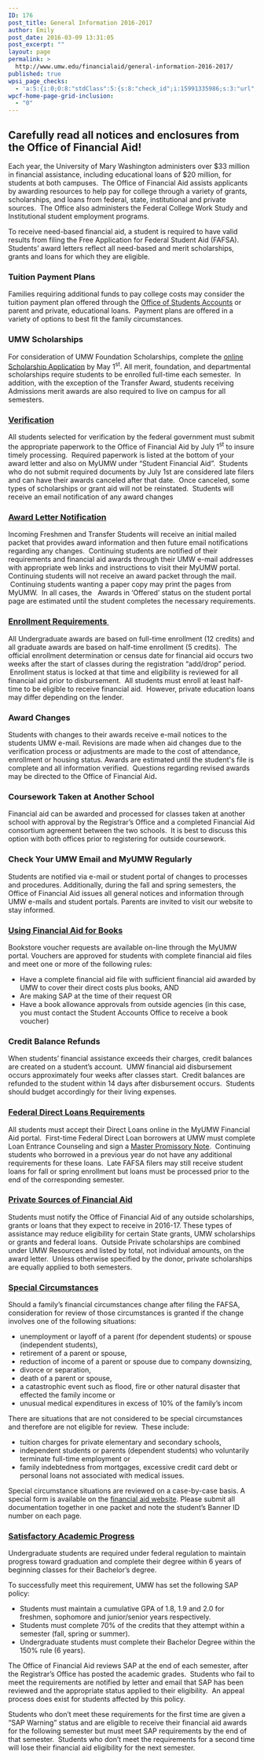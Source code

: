 ```yaml
---
ID: 176
post_title: General Information 2016-2017
author: Emily
post_date: 2016-03-09 13:31:05
post_excerpt: ""
layout: page
permalink: >
  http://www.umw.edu/financialaid/general-information-2016-2017/
published: true
wpsi_page_checks:
  - 'a:5:{i:0;O:8:"stdClass":5:{s:8:"check_id";i:15991335986;s:3:"url";s:62:"http://www.umw.edu/financialaid/general-information-2016-2017/";s:6:"status";s:8:"checking";s:6:"_links";O:8:"stdClass":1:{s:9:"pagecheck";s:65:"https://api.siteimprove.com/v1/sites/448702/pagecheck/15991335986";}s:4:"time";i:1457976874;}i:1;O:8:"stdClass":5:{s:8:"check_id";i:15991335986;s:3:"url";s:62:"http://www.umw.edu/financialaid/general-information-2016-2017/";s:6:"status";s:8:"checking";s:6:"_links";O:8:"stdClass":1:{s:9:"pagecheck";s:65:"https://api.siteimprove.com/v1/sites/448702/pagecheck/15991335986";}s:4:"time";i:1457549725;}i:2;O:8:"stdClass":5:{s:8:"check_id";i:15991335986;s:3:"url";s:62:"http://www.umw.edu/financialaid/general-information-2016-2017/";s:6:"status";s:8:"checking";s:6:"_links";O:8:"stdClass":1:{s:9:"pagecheck";s:65:"https://api.siteimprove.com/v1/sites/448702/pagecheck/15991335986";}s:4:"time";i:1457548287;}i:3;O:8:"stdClass":5:{s:8:"check_id";i:15991334904;s:3:"url";s:44:"http://www.umw.edu/financialaid/?page_id=176";s:6:"status";s:8:"checking";s:6:"_links";O:8:"stdClass":1:{s:9:"pagecheck";s:65:"https://api.siteimprove.com/v1/sites/448702/pagecheck/15991334904";}s:4:"time";i:1457548079;}i:4;O:8:"stdClass":5:{s:8:"check_id";i:15991334904;s:3:"url";s:44:"http://www.umw.edu/financialaid/?page_id=176";s:6:"status";s:8:"checking";s:6:"_links";O:8:"stdClass":1:{s:9:"pagecheck";s:65:"https://api.siteimprove.com/v1/sites/448702/pagecheck/15991334904";}s:4:"time";i:1457547213;}}'
wpcf-home-page-grid-inclusion:
  - "0"
---
```

<h2>Carefully read all notices and enclosures from the Office of Financial Aid!</h2>
Each year, the University of Mary Washington administers over $33 million in financial assistance, including educational loans of $20 million, for students at both campuses.  The Office of Financial Aid assists applicants by awarding resources to help pay for college through a variety of grants, scholarships, and loans from federal, state, institutional and private sources.  The Office also administers the Federal College Work Study and Institutional student employment programs.

To receive need-based financial aid, a student is required to have valid results from filing the Free Application for Federal Student Aid (FAFSA).  Students’ award letters reflect all need-based and merit scholarships, grants and loans for which they are eligible.
<h3>Tuition Payment Plans</h3>
Families requiring additional funds to pay college costs may consider the tuition payment plan offered through the <a href="http://www.umw.edu/studentaccounts">Office of Students Accounts</a> or parent and private, educational loans.  Payment plans are offered in a variety of options to best fit the family circumstances.
<h3>UMW Scholarships</h3>
For consideration of UMW Foundation Scholarships, complete the <a href="https://umw.scholarships.ngwebsolutions.com">online Scholarship Application</a> by May 1<sup>st</sup>. All merit, foundation, and departmental scholarships require students to be enrolled full-time each semester.  In addition, with the exception of the Transfer Award, students receiving Admissions merit awards are also required to live on campus for all semesters.
<h3><a href="http://www.umw.edu/financialaid/process/completing-the-fafsa/verification/verification-questions/">Verification</a></h3>
All students selected for verification by the federal government must submit the appropriate paperwork to the Office of Financial Aid by July 1<sup>st</sup> to insure timely processing.  Required paperwork is listed at the bottom of your award letter and also on MyUMW under “Student Financial Aid”.  Students who do not submit required documents by July 1st are considered late filers and can have their awards canceled after that date.  Once canceled, some types of scholarships or grant aid will not be reinstated.  Students will receive an email notification of any award changes
<h3><a href="http://www.umw.edu/financialaid/process/award-notifications/">Award Letter Notification</a></h3>
Incoming Freshmen and Transfer Students will receive an initial mailed packet that provides award information and then future email notifications regarding any changes.  Continuing students are notified of their requirements and financial aid awards through their UMW e-mail addresses with appropriate web links and instructions to visit their MyUMW portal. Continuing students will not receive an award packet through the mail.  Continuing students wanting a paper copy may print the pages from MyUMW.  In all cases, the   Awards in ‘Offered’ status on the student portal page are estimated until the student completes the necessary requirements.
<h3><a href="http://www.umw.edu/financialaid/eligibility/enrollment-requirements/">Enrollment Requirements </a></h3>
All Undergraduate awards are based on full-time enrollment (12 credits) and all graduate awards are based on half-time enrollment (5 credits).  The official enrollment determination or census date for financial aid occurs two weeks after the start of classes during the registration “add/drop” period. <strong> </strong>Enrollment status is locked at that time and eligibility is reviewed for all financial aid prior to disbursement.  All students must enroll at least half-time to be eligible to receive financial aid.  However, private education loans may differ depending on the lender.
<h3>Award Changes</h3>
Students with changes to their awards receive e-mail notices to the students UMW e-mail. Revisions are made when aid changes due to the verification process or adjustments are made to the cost of attendance, enrollment or housing status. Awards are estimated until the student's file is complete and all information verified.  Questions regarding revised awards may be directed to the Office of Financial Aid<strong>.  </strong><strong> </strong>
<h3>Coursework Taken at Another School</h3>
Financial aid can be awarded and processed for classes taken at another school with approval by the Registrar’s Office and a completed Financial Aid consortium agreement between the two schools.  It is best to discuss this option with both offices prior to registering for outside coursework.
<h3>Check Your UMW Email and MyUMW Regularly</h3>
Students are notified via e-mail or student portal of changes to processes and procedures. Additionally, during the fall and spring semesters, the Office of Financial Aid issues all general notices and information through UMW e-mails and student portals. Parents are invited to visit our website to stay informed.
<h3><a href="http://www.umw.edu/financialaid/eligibility/bookstore-voucher/">Using Financial Aid for Books</a></h3>
Bookstore voucher requests are available on-line through the MyUMW portal. Vouchers are approved for students with complete financial aid files and meet one or more of the following rules:
<ul>
	<li>Have a complete financial aid file with sufficient financial aid awarded by UMW to cover their direct costs plus books, AND</li>
	<li>Are making SAP at the time of their request OR</li>
	<li>Have a book allowance approvals from outside agencies (in this case, you must contact the Student Accounts Office to receive a book voucher)</li>
</ul>
<h3>Credit Balance Refunds</h3>
When students’ financial assistance exceeds their charges, credit balances are created on a student’s account.  UMW financial aid disbursement occurs approximately four weeks after classes start.  Credit balances are refunded to the student within 14 days after disbursement occurs.  Students should budget accordingly for their living expenses.
<h3><a href="http://www.umw.edu/financialaid/types/loans/student-loans/">Federal Direct Loans Requirements</a></h3>
All students must accept their Direct Loans online in the MyUMW Financial Aid portal.  First-time Federal Direct Loan borrowers at UMW must complete Loan Entrance Counseling and sign a <a href="https://studentloans.gov">Master Promissory Note</a>.  Continuing students who borrowed in a previous year do not have any additional requirements for these loans.  Late FAFSA filers may still receive student loans for fall or spring enrollment but loans must be processed prior to the end of the corresponding semester.
<h3><a href="http://www.umw.edu/financialaid/types/loans/private/">Private Sources of Financial Aid</a></h3>
Students must notify the Office of Financial Aid of any outside scholarships, grants or loans that they expect to receive in 2016-17. These types of assistance may reduce eligibility for certain State grants, UMW scholarships or grants and federal loans.  Outside Private scholarships are combined under UMW Resources and listed by total, not individual amounts, on the award letter.  Unless otherwise specified by the donor, private scholarships are equally applied to both semesters.
<h3><a href="http://www.umw.edu/financialaid/process/completing-the-fafsa/verification/special-situations/">Special Circumstances</a></h3>
Should a family’s financial circumstances change after filing the FAFSA, consideration for review of those circumstances is granted if the change involves one of the following situations:
<ul>
	<li>unemployment or layoff of a parent (for dependent students) or spouse (independent students),</li>
	<li>retirement of a parent or spouse,</li>
	<li>reduction of income of a parent or spouse due to company downsizing,</li>
	<li>divorce or separation,</li>
	<li>death of a parent or spouse,</li>
	<li>a catastrophic event such as flood, fire or other natural disaster that effected the family income or</li>
	<li>unusual medical expenditures in excess of 10% of the family’s incom</li>
</ul>
There are situations that are not considered to be special circumstances and therefore are not eligible for review.  These include:
<ul>
	<li>tuition charges for private elementary and secondary schools,</li>
	<li>independent students or parents (dependent students) who voluntarily terminate full-time employment or</li>
	<li>family indebtedness from mortgages, excessive credit card debt or personal loans not associated with medical issues.</li>
</ul>
Special circumstance situations are reviewed on a case-by-case basis. A special form is available on the <a href="http://www.umw.edu/financialaid/forms/">financial aid website</a>. Please submit all documentation together in one packet and note the student’s Banner ID number on each page.
<h3><a href="https://www.umw.edu/financialaid/eligibility/satisfactory-academic-progress/">Satisfactory Academic Progress</a></h3>
Undergraduate students are required under federal regulation to maintain progress toward graduation and complete their degree within 6 years of beginning classes for their Bachelor’s degree.

To successfully meet this requirement, UMW has set the following SAP policy:
<ul>
	<li>Students must maintain a cumulative GPA of 1.8, 1.9 and 2.0 for freshmen, sophomore and junior/senior years respectively.</li>
	<li>Students must complete 70% of the credits that they attempt within a semester (fall, spring or summer).</li>
	<li>Undergraduate students must complete their Bachelor Degree within the 150% rule (6 years).</li>
</ul>
The Office of Financial Aid reviews SAP at the end of each semester, after the Registrar’s Office has posted the academic grades.  Students who fail to meet the requirements are notified by letter and email that SAP has been reviewed and the appropriate status applied to their eligibility.  An appeal process does exist for students affected by this policy.

Students who don’t meet these requirements for the first time are given a “SAP Warning” status and are eligible to receive their financial aid awards for the following semester but must meet SAP requirements by the end of that semester.  Students who don’t meet the requirements for a second time will lose their financial aid eligibility for the next semester.